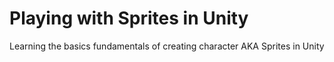 # Playing with Sprites in Unity
 Learning the basics fundamentals of creating character AKA Sprites in Unity
